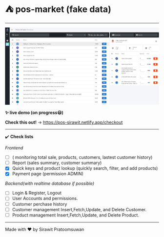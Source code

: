 # ⛺ pos-market (fake data)
---
![](work-logs/preview2.jpg)

**✨ live demo (on progress😃)**

**Check this out!** -> https://pos-sirawit.netlify.app/checkout

---
✔️ **Check lists**

*Frontend*
- [ ] ( monitoring total sale,
  products, customers,
  lastest customer history)
- [ ] Report (sales summary, customer summary)
- [x] Quick keys and product lookup 
  (quickly search, filter, and add products)
- [x] Payment page (permission ADMIN)

*Backend(with realtime database if possible)*
- [ ] Login & Register, Logout
- [ ] User Accounts and permissions.
- [ ] Customer perchase history
- [ ] Customer management
 Insert,Fetch,Update, and Delete Customer.
- [ ] Product management
 Insert,Fetch,Update, and Delete Product.

 ---
 Made with ❤️ by Sirawit Pratoomsuwan